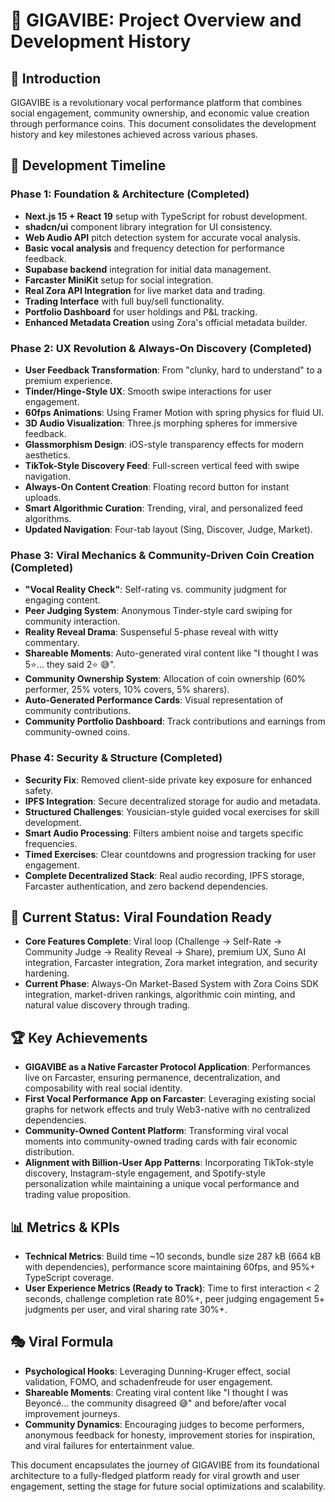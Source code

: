 # 🎤 GIGAVIBE: Project Overview and Development History

## 📜 Introduction

GIGAVIBE is a revolutionary vocal performance platform that combines social engagement, community ownership, and economic value creation through performance coins. This document consolidates the development history and key milestones achieved across various phases.

## 📅 Development Timeline

### Phase 1: Foundation & Architecture (Completed)

- **Next.js 15 + React 19** setup with TypeScript for robust development.
- **shadcn/ui** component library integration for UI consistency.
- **Web Audio API** pitch detection system for accurate vocal analysis.
- **Basic vocal analysis** and frequency detection for performance feedback.
- **Supabase backend** integration for initial data management.
- **Farcaster MiniKit** setup for social integration.
- **Real Zora API Integration** for live market data and trading.
- **Trading Interface** with full buy/sell functionality.
- **Portfolio Dashboard** for user holdings and P&L tracking.
- **Enhanced Metadata Creation** using Zora's official metadata builder.

### Phase 2: UX Revolution & Always-On Discovery (Completed)

- **User Feedback Transformation**: From "clunky, hard to understand" to a premium experience.
- **Tinder/Hinge-Style UX**: Smooth swipe interactions for user engagement.
- **60fps Animations**: Using Framer Motion with spring physics for fluid UI.
- **3D Audio Visualization**: Three.js morphing spheres for immersive feedback.
- **Glassmorphism Design**: iOS-style transparency effects for modern aesthetics.
- **TikTok-Style Discovery Feed**: Full-screen vertical feed with swipe navigation.
- **Always-On Content Creation**: Floating record button for instant uploads.
- **Smart Algorithmic Curation**: Trending, viral, and personalized feed algorithms.
- **Updated Navigation**: Four-tab layout (Sing, Discover, Judge, Market).

### Phase 3: Viral Mechanics & Community-Driven Coin Creation (Completed)

- **"Vocal Reality Check"**: Self-rating vs. community judgment for engaging content.
- **Peer Judging System**: Anonymous Tinder-style card swiping for community interaction.
- **Reality Reveal Drama**: Suspenseful 5-phase reveal with witty commentary.
- **Shareable Moments**: Auto-generated viral content like "I thought I was 5⭐... they said 2⭐ 😅".
- **Community Ownership System**: Allocation of coin ownership (60% performer, 25% voters, 10% covers, 5% sharers).
- **Auto-Generated Performance Cards**: Visual representation of community contributions.
- **Community Portfolio Dashboard**: Track contributions and earnings from community-owned coins.

### Phase 4: Security & Structure (Completed)

- **Security Fix**: Removed client-side private key exposure for enhanced safety.
- **IPFS Integration**: Secure decentralized storage for audio and metadata.
- **Structured Challenges**: Yousician-style guided vocal exercises for skill development.
- **Smart Audio Processing**: Filters ambient noise and targets specific frequencies.
- **Timed Exercises**: Clear countdowns and progression tracking for user engagement.
- **Complete Decentralized Stack**: Real audio recording, IPFS storage, Farcaster authentication, and zero backend dependencies.

## 🎯 Current Status: Viral Foundation Ready

- **Core Features Complete**: Viral loop (Challenge → Self-Rate → Community Judge → Reality Reveal → Share), premium UX, Suno AI integration, Farcaster integration, Zora market integration, and security hardening.
- **Current Phase**: Always-On Market-Based System with Zora Coins SDK integration, market-driven rankings, algorithmic coin minting, and natural value discovery through trading.

## 🏆 Key Achievements

- **GIGAVIBE as a Native Farcaster Protocol Application**: Performances live on Farcaster, ensuring permanence, decentralization, and composability with real social identity.
- **First Vocal Performance App on Farcaster**: Leveraging existing social graphs for network effects and truly Web3-native with no centralized dependencies.
- **Community-Owned Content Platform**: Transforming viral vocal moments into community-owned trading cards with fair economic distribution.
- **Alignment with Billion-User App Patterns**: Incorporating TikTok-style discovery, Instagram-style engagement, and Spotify-style personalization while maintaining a unique vocal performance and trading value proposition.

## 📊 Metrics & KPIs

- **Technical Metrics**: Build time ~10 seconds, bundle size 287 kB (664 kB with dependencies), performance score maintaining 60fps, and 95%+ TypeScript coverage.
- **User Experience Metrics (Ready to Track)**: Time to first interaction < 2 seconds, challenge completion rate 80%+, peer judging engagement 5+ judgments per user, and viral sharing rate 30%+.

## 🎭 Viral Formula

- **Psychological Hooks**: Leveraging Dunning-Kruger effect, social validation, FOMO, and schadenfreude for user engagement.
- **Shareable Moments**: Creating viral content like "I thought I was Beyoncé... the community disagreed 😅" and before/after vocal improvement journeys.
- **Community Dynamics**: Encouraging judges to become performers, anonymous feedback for honesty, improvement stories for inspiration, and viral failures for entertainment value.

This document encapsulates the journey of GIGAVIBE from its foundational architecture to a fully-fledged platform ready for viral growth and user engagement, setting the stage for future social optimizations and scalability.
